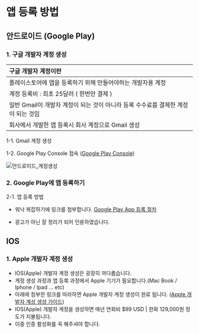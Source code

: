 # 앱 등록 방법
## 안드로이드 (Google Play)
### 1. 구글 개발자 계정 생성
|구글 개발자 계정이란|
|:-----------------|
|플레이스토어에 앱을 등록하기 위해 만들어야하는 개발자용 계정|
|계정 등록비 : 최초 25달러 ( 한번만 결제 )|
|일반 Gmail이 개발자 계정이 되는 것이 아니라 등록 수수료를 결제한 계정이 되는 것임|
|회사에서 개발한 앱 등록시 회사 계정으로 Gmail 생성| 

 1-1. Gmail 계정 생성
 
 1-2. Google Play Console 접속 ([Google Play Console](https://play.google.com/console/u/0/signup))
 
 ![안드로이드_계정생성](https://user-images.githubusercontent.com/80079066/117743096-1501f400-b241-11eb-89a3-0271400addbe.PNG)

### 2. Google Play에 앱 등록하기

 2-1. 앱 등록 방법
  - 워낙 복잡하기에 링크를 첨부합니다. [Google Play App 등록 절차](https://imweb.me/faq?mode=view&category=29&category2=55&idx=210)
 
  * 광고가 아닌 잘 정리가 되어 인용하였습니다.

## IOS
### 1. Apple 개발자 계정 생성
 - IOS(Apple) 개발자 계정 생성은 굉장히 까다롭습니다.
 - 계정 생성 과정과 앱 등록 과정에서 Apple 기기가 필요합니다.(Mac Book / Iphone / Ipad ... etc)
 - 아래에 첨부한 링크를 따라하면  Apple 개발자 계정 생성이 완료 됩니다. ([Apple 개발자 계성 생성 가이드](https://support.guidebook.com/hc/ko/articles/360000228487-Apple-%EA%B0%9C%EB%B0%9C%EC%9E%90-%EA%B3%84%EC%A0%95-%EB%A7%8C%EB%93%A4%EA%B8%B0-Apple-Developer-Account-))
 - IOS(Apple) 개발자 계정을 생성하면 매년 연회비 $99 USD | 한화 129,000원 정도가 지불됩니다.
 - 이중 인증 활성화를 꼭 해주셔야 합니다. 
